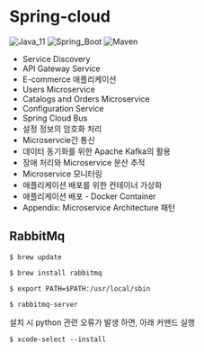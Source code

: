 # Spring-cloud

![Java_11](https://img.shields.io/badge/java-v11-red?logo=java&style=flat-square&logoColor=white)
![Spring_Boot](https://img.shields.io/badge/Spring_Boot-v2.4.6-6DB33F.svg?logo=spring&style=flat-square&logoColor=white)
![Maven](https://img.shields.io/badge/Maven-C71A36.svg?style=flat-square&logo=apache-maven&logoColor=white)

- Service Discovery
- API Gateway Service
- E-commerce 애플리케이션
- Users Microservice
- Catalogs and Orders Microservice
- Configuration Service
- Spring Cloud Bus
- 설정 정보의 암호화 처리
- Microservcie간 통신
- 데이터 동기화를 위한 Apache Kafka의 활용
- 장애 처리와 Microservice 분산 추적
- Microservice 모니터링
- 애플리케이션 배포를 위한 컨테이너 가상화
- 애플리케이션 배포 - Docker Container
- Appendix: Microservice Architecture 패턴

## RabbitMq

`$ brew update`

`$ brew install rabbitmq`

`$ export PATH=$PATH:/usr/local/sbin`

`$ rabbitmq-server`

설치 시 python 관련 오류가 발생 하면, 아래 커맨드 실행

`$ xcode-select --install`
